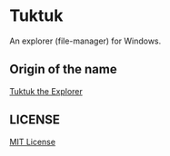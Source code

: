 # Tuktuk
An explorer (file-manager) for Windows.

## Origin of the name
[Tuktuk the Explorer](http://gatherer.wizards.com/Pages/Card/Details.aspx?multiverseid=194940)

## LICENSE
[MIT License](LICENSE.md)
